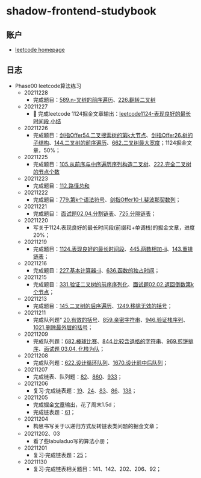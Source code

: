 # shadow-frontend-studybook

## 账户
  - [leetcode homepage](https://leetcode-cn.com/u/mopeys/)

## 日志
- Phase00 leetcode算法练习
  - 20211228
    - 完成题目：[589.n-叉树的前序遍历](leetcode/589.n-叉树的前序遍历.js)、[226.翻转二叉树](leetcode/226.翻转二叉树.js)
  - 20211227
    - &#x1F4DD; 完成leetcode 1124掘金文章输出：[leetcode1124-表现良好的最长时间段 小结](https://juejin.cn/post/7046399501786939428)
  - 20211226
    - 完成题目：[剑指Offer54.二叉搜索树的第k大节点](leetcode/剑指Offer54.二叉搜索树的第k大节点.js)、[剑指Offer26.树的子结构](leetcode/剑指Offer26.树的子结构.js)、[144.二叉树的前序遍历](leetcode/144.二叉树的前序遍历.js)、[662.二叉树最大宽度](leetcode/662.二叉树最大宽度.js)；1124掘金文章，50%；
  - 20211225
    - 完成题目：[105.从前序与中序遍历序列构造二叉树](leetcode/105.从前序与中序遍历序列构造二叉树.js)、[222.完全二叉树的节点个数](leetcode/222.完全二叉树的节点个数.js)
  - 20211223
    - 完成题目：[112.路径总和](leetcode/112.路径总和.js)
  - 20211222
    - 完成题目：[779.第k个语法符号](leetcode/779.第k个语法符号.js)、[剑指Offer10-I.斐波那契数列](leetcode/剑指Offer10-I.斐波那契数列.js)；
  - 20211221
    - 完成题目： [面试题02.04.分割链表](leetcode/面试题02.04.分割链表.js)、[725.分隔链表](leetcode/725.分隔链表.js)；
  - 20211220
    - 写关于1124.表现良好的最长时间段(前缀和+单调栈)的掘金文章，进度20%；
  - 20211219
    - 完成题目：[1124.表现良好的最长时间段](leetcode/1124.表现良好的最长时间段.js)、[445.两数相加-ii](leetcode/445.两数相加-ii.js)、[143.重排链表](leetcode/143.重排链表.js)；
  - 20211216
    - 完成题目：[227.基本计算器-ii](leetcode/227.基本计算器-ii.js)、[636.函数的独占时间](leetcode/636.函数的独占时间.js)；
  - 20211215
    - 完成题目：[331.验证二叉树的前序序列化](leetcode/331.验证二叉树的前序序列化.js)、[面试题02.02.返回倒数第k个节点](leetcode/面试题02.02.返回倒数第k个节点.js)；
  - 20211213
    - 完成题目：[145.二叉树的后序遍历](leetcode/145.二叉树的后序遍历.js)、[1249.移除无效的括号](leetcode/1249.移除无效的括号.js)；
  - 20211211
    - 完成队列题“ [20.有效的括号](leetcode/20.有效的括号.js)、[859.亲密字符串](leetcode/859.亲密字符串.js)、[946.验证栈序列](leetcode/946.验证栈序列.js)、[1021.删除最外层的括号](leetcode/1021.删除最外层的括号.js)；
  - 20211209
    - 完成队列题：[682.棒球比赛](leetcode/682.棒球比赛.js)、[844.比较含退格的字符串](leetcode/844.比较含退格的字符串.js)、[969.煎饼排序](leetcode/969.煎饼排序.js)、[面试题 03.04. 化栈为队](leetcode/面试题03.04.化栈为队.js)；
  - 20211208
    - 完成队列题：[622.设计循环队列](leetcode/622.设计循环队列.js)、[1670.设计前中后队列](leetcode/1670.设计前中后队列.js)；
  - 20211207
    - 完成链表、队列题：[82](leetcode/82.删除排序链表中的重复元素-ii.js)、[860](leetcode/860.柠檬水找零.js)、[933](leetcode/933.最近的请求次数.js)；
  - 20211206
    - 复习·完成链表题：[19](leetcode/19.删除链表的倒数第-n-个结点.js)、[24](leetcode/24.两两交换链表中的节点.js)、[83](leetcode/83.删除排序链表中的重复元素.js)、[86](leetcode/86.分隔链表.js)、[138](leetcode/138.复制带随机指针的链表.js)；
  - 20211205
    - 完成掘金[文章](https://juejin.cn/post/7038118499327148062)输出，花了周末1.5d；
    - 完成链表题：[61](leetcode/61.旋转链表.js)；
  - 20211204
    - 构思书写关于以递归方式反转链表类问题的掘金文章；
  - 20211202、03
    - 看了些labuladuo写的算法小册；
  - 20211201
    - 复习·完成链表题：[25](leetcode/25.k-个一组翻转链表.js)；
  - 20211130
    - 复习·完成链表相关题目：141、142、202、206、92；
